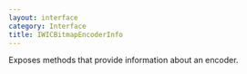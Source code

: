 ```yaml
---
layout: interface
category: Interface
title: IWICBitmapEncoderInfo
---
```


Exposes methods that provide information about an encoder.
